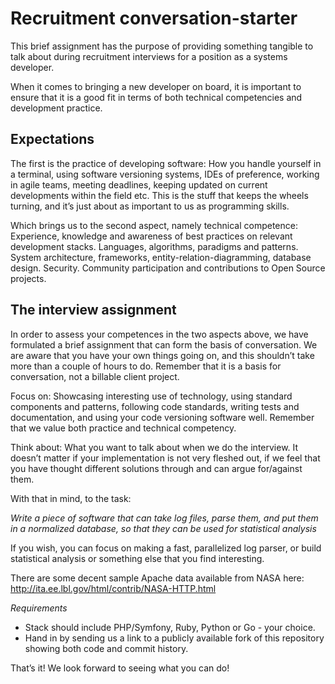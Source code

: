 Recruitment conversation-starter
================================
This brief assignment has the purpose of providing something tangible to talk about during recruitment interviews for a position as a systems developer.

When it comes to bringing a new developer on board, it is important to ensure that it is a good fit in terms of both technical competencies and development practice.

Expectations
------------
The first is the practice of developing software: How you handle yourself in a terminal, using software versioning systems, IDEs of preference, working in agile teams, meeting deadlines, keeping updated on current developments within the field etc. 
This is the stuff that keeps the wheels turning, and it’s just about as important to us as programming skills.

Which brings us to the second aspect, namely technical competence: Experience, knowledge and awareness of best practices on relevant development stacks. Languages, algorithms, paradigms and patterns. System architecture, frameworks, entity-relation-diagramming, database design. Security. Community participation and contributions to Open Source projects.

The interview assignment
------------------------
In order to assess your competences in the two aspects above, we have formulated a brief assignment that can form the basis of conversation. We are aware that you have your own things going on, and this shouldn’t take more than a couple of hours to do. Remember that it is a basis for conversation, not a billable client project.

Focus on: Showcasing interesting use of technology, using standard components and patterns, following code standards, writing tests and documentation, and using your code versioning software well. Remember that we value both practice and technical competency.

Think about: What you want to talk about when we do the interview. It doesn’t matter if your implementation is not very fleshed out, if we feel that you have thought different solutions through and can argue for/against them.

With that in mind, to the task:

_*Write a piece of software that can take log files, parse them, and put them in a normalized database, so that they can be used for statistical analysis*_

If you wish, you can focus on making a fast, parallelized log parser, or build statistical analysis or something else that you find interesting.

There are some decent sample Apache data available from NASA here: http://ita.ee.lbl.gov/html/contrib/NASA-HTTP.html

*Requirements*
* Stack should include PHP/Symfony, Ruby, Python or Go  - your choice.
* Hand in by sending us a link to a publicly available fork of this repository showing both code and commit history.

That’s it! We look forward to seeing what you can do!
